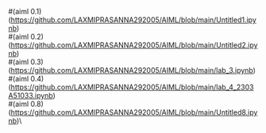 #(aiml 0.1) (https://github.com/LAXMIPRASANNA292005/AIML/blob/main/Untitled1.ipynb)\
#(aiml 0.2) (https://github.com/LAXMIPRASANNA292005/AIML/blob/main/Untitled2.ipynb)\
#(aiml 0.3) (https://github.com/LAXMIPRASANNA292005/AIML/blob/main/lab_3.ipynb)\
#(aiml 0.4) (https://github.com/LAXMIPRASANNA292005/AIML/blob/main/lab_4_2303A51033.ipynb)\
#(aiml 0.8) (https://github.com/LAXMIPRASANNA292005/AIML/blob/main/Untitled8.ipynb)\

